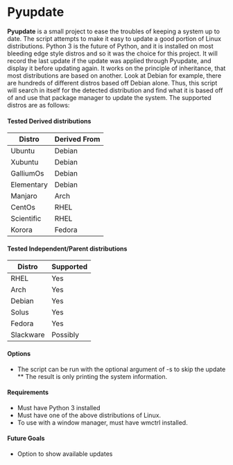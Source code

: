 # Pyupdate
**Pyupdate** is a small project to ease the troubles of keeping a system up to date.
The script attempts to make it easy to update a good portion of Linux distributions.
Python 3 is the future of Python, and it is installed on most bleeding edge style
distros and so it was the choice for this project. It will record the last update
if the update was applied through Pyupdate, and display it before updating again.
It works on the principle of inheritance, that most distributions are based on another.
Look at Debian for example, there are hundreds of different distros based off Debian alone.
Thus, this script will search in itself for the detected distribution and find what it is
based off of and use that package manager to update the system. The supported distros are as
follows:

#### Tested Derived distributions
| Distro          | Derived From     |
| --------------- | ---------------- |
| Ubuntu          | Debian           |
| Xubuntu         | Debian           |
| GalliumOs       | Debian           |
| Elementary      | Debian           |
| Manjaro         | Arch             |
| CentOs          | RHEL             |
| Scientific      | RHEL             |
| Korora          | Fedora           |

#### Tested Independent/Parent distributions
| Distro          | Supported        |
| --------------- | ---------------- |
| RHEL            | Yes              |
| Arch            | Yes              |
| Debian          | Yes              |
| Solus           | Yes              |
| Fedora          | Yes              |
| Slackware       | Possibly         |

#### Options
* The script can be run with the optional argument of -s to skip the update
** The result is only printing the system information.

#### Requirements
* Must have Python 3 installed
* Must have one of the above distributions of Linux.
* To use with a window manager, must have wmctrl installed.

#### Future Goals
* Option to show available updates
